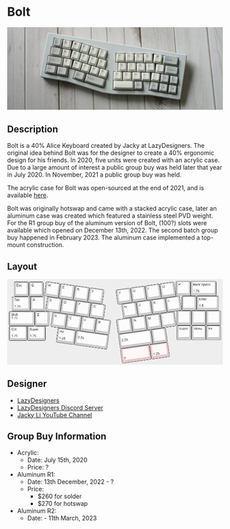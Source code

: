 # Bolt

![](./Images/bolt_cover.jpg)

## Description
Bolt is a 40% Alice Keyboard created by Jacky at LazyDesigners. The original idea behind Bolt was for the designer to create a 40% ergonomic design for his friends. In 2020, five units were created with an acrylic case. Due to a large amount of interest a public group buy was held later that year in July 2020. In November, 2021 a public group buy was held.

The acrylic case for Bolt was open-sourced at the end of 2021, and is available [here](https://github.com/jackytrabbit/Bolt).

Bolt was originally hotswap and came with a stacked acrylic case, later an aluminum case was created which featured a stainless steel PVD weight. For the R1 group buy of the aluminum version of Bolt, (100?) slots were available which opened on December 13th, 2022. The second batch group buy happened in February 2023. The aluminum case implemented a top-mount construction.

## Layout
![](./Images/bolt_layout.jpg)

## Designer
 - [LazyDesigners](https://lazydesigners.cn/)
 - [LazyDesigners Discord Server](https://discord.gg/AV4qGSk)
 - [Jacky Li YouTube Channel](https://www.youtube.com/jackylijun)

## Group Buy Information
- Acrylic:
  - Date: July 15th, 2020
  - Price: ?
- Aluminum R1:
  - Date: 13th December, 2022 - ?
  - Price:
    - $260 for solder
    - $270 for hotswap
- Aluminum R2:
  - Date: - 11th March, 2023
